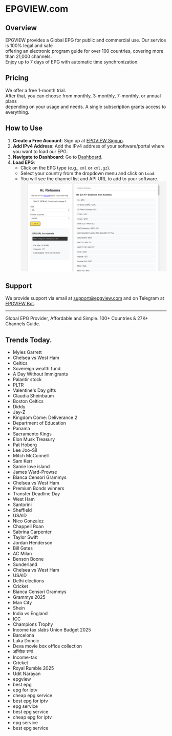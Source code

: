 # EPGVIEW.com



## Overview
EPGVIEW provides a Global EPG for public and commercial use. Our service is 100% legal and safe\
offering an electronic program guide for over 100 countries, covering more than 21,000 channels.\
Enjoy up to 7 days of EPG with automatic time synchronization.

## Pricing
We offer a free 1-month trial. \
After that, you can choose from monthly, 3-monthly, 7-monthly, or annual plans \
depending on your usage and needs. A single subscription grants access to everything.

## How to Use
1. **Create a Free Account**: Sign up at [EPGVIEW Signup](https://epgview.com/signup.php).
2. **Add IPv4 Address**: Add the IPv4 address of your software/portal where you want to load our EPG.
3. **Navigate to Dashboard**: Go to [Dashboard](https://epgview.com/dashboard.php).
4. **Load EPG**:
   - Click on the EPG type (e.g., `xml` or `xml.gz`).
   - Select your country from the dropdown menu and click on `Load`.
   - You will see the channel list and API URL to add to your software.
![EPGVIEW](img/dashboard.png)
## Support
We provide support via email at [support@epgview.com](mailto:support@epgview.com) and on Telegram at [EPGVIEW Bot](https://t.me/epgview_bot).

---

Global EPG Provider, Affordable and Simple. 100+ Countries & 27K+ Channels Guide.

## Trends Today.

- Myles Garrett
- Chelsea vs West Ham
- Celtics
- Sovereign wealth fund
- A Day Without Immigrants
- Palantir stock
- PLTR
- Valentine's Day gifts
- Claudia Sheinbaum
- Boston Celtics
- Diddy
- Jay-Z
- Kingdom Come: Deliverance 2
- Department of Education
- Panama
- Sacramento Kings
- Elon Musk Treasury
- Pat Hoberg
- Lee Joo-Sil
- Mitch McConnell
- Sam Kerr
- Samie love island
- James Ward-Prowse
- Bianca Censori Grammys
- Chelsea vs West Ham
- Premium Bonds winners
- Transfer Deadline Day
- West Ham
- Santorini
- Sheffield
- USAID
- Nico Gonzalez
- Chappell Roan
- Sabrina Carpenter
- Taylor Swift
- Jordan Henderson
- Bill Gates
- AC Milan
- Benson Boone
- Sunderland
- Chelsea vs West Ham
- USAID
- Delhi elections
- Cricket
- Bianca Censori Grammys
- Grammys 2025
- Man City
- Shein
- India vs England
- ICC
- Champions Trophy
- Income tax slabs Union Budget 2025
- Barcelona
- Luka Doncic
- Deva movie box office collection
- अभिषेक शर्मा
- Income-tax
- Cricket
- Royal Rumble 2025
- Udit Narayan
- epgview
- best epg
- epg for iptv
- cheap epg service
- best epg for iptv
- epg service
- best epg service
- cheap epg for iptv
- epg service
- best epg service
